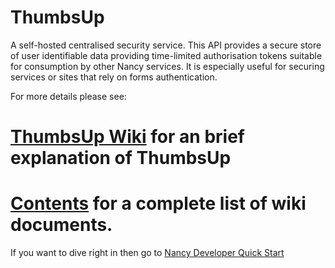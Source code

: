 ThumbsUp
========

A self-hosted centralised security service. This API provides a secure store of user identifiable data providing time-limited authorisation tokens suitable for consumption by other Nancy services. It is especially useful for securing services or sites that rely on forms authentication.

For more details please see:

# [ThumbsUp Wiki](https://github.com/biofractal/ThumbsUp/wiki) for an brief explanation of **ThumbsUp**

# [Contents](wiki/Contents) for a complete list of wiki documents. 

If you want to dive right in then go to [Nancy Developer Quick Start](wiki/Nancy-Developer-Quick-Start)
